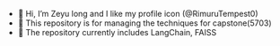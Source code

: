 - 👋 Hi, I’m Zeyu long and I like my profile icon (@RimuruTempest0)
- 👀 This repository is for managing the techniques for capstone(5703)
- 🌱 The repository currently includes LangChain, FAISS

<!---
RimuruTempest0/RimuruTempest0 is a ✨ special ✨ repository because its `README.md` (this file) appears on your GitHub profile.
You can click the Preview link to take a look at your changes.
--->
